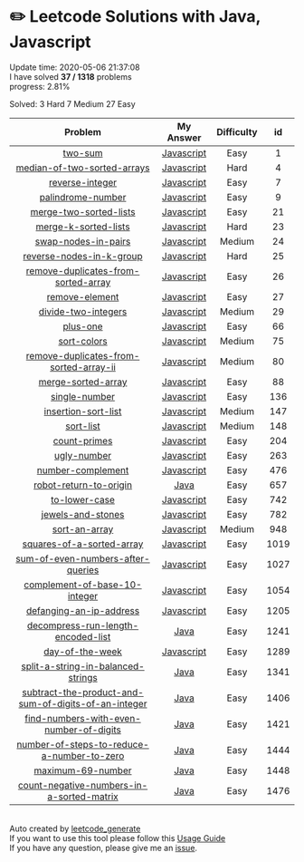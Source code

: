 # :pencil2: Leetcode Solutions with Java, Javascript 
Update time:  2020-05-06 21:37:08 <br>
I have solved **37   /   1318** problems <br>
progress: 2.81% <br>

Solved:
        3 Hard
        7 Medium
        27 Easy

| Problem | My Answer | Difficulty | id |
|:---:|:---:|:---:|:---:|
|[two-sum](https://leetcode.com/problems/two-sum)|[Javascript](https://github.com/LanHao0/leetcode_solution/blob/master/solutions/0001-two-sum/two-sum.js)|Easy|1|
|[median-of-two-sorted-arrays](https://leetcode.com/problems/median-of-two-sorted-arrays)|[Javascript](https://github.com/LanHao0/leetcode_solution/blob/master/solutions/0004-median-of-two-sorted-arrays/median-of-two-sorted-arrays.js)|Hard|4|
|[reverse-integer](https://leetcode.com/problems/reverse-integer)|[Javascript](https://github.com/LanHao0/leetcode_solution/blob/master/solutions/0007-reverse-integer/reverse-integer.js)|Easy|7|
|[palindrome-number](https://leetcode.com/problems/palindrome-number)|[Javascript](https://github.com/LanHao0/leetcode_solution/blob/master/solutions/0009-palindrome-number/palindrome-number.js)|Easy|9|
|[merge-two-sorted-lists](https://leetcode.com/problems/merge-two-sorted-lists)|[Javascript](https://github.com/LanHao0/leetcode_solution/blob/master/solutions/0021-merge-two-sorted-lists/merge-two-sorted-lists.js)|Easy|21|
|[merge-k-sorted-lists](https://leetcode.com/problems/merge-k-sorted-lists)|[Javascript](https://github.com/LanHao0/leetcode_solution/blob/master/solutions/0023-merge-k-sorted-lists/merge-k-sorted-lists.js)|Hard|23|
|[swap-nodes-in-pairs](https://leetcode.com/problems/swap-nodes-in-pairs)|[Javascript](https://github.com/LanHao0/leetcode_solution/blob/master/solutions/0024-swap-nodes-in-pairs/swap-nodes-in-pairs.js)|Medium|24|
|[reverse-nodes-in-k-group](https://leetcode.com/problems/reverse-nodes-in-k-group)|[Javascript](https://github.com/LanHao0/leetcode_solution/blob/master/solutions/0025-reverse-nodes-in-k-group/reverse-nodes-in-k-group.js)|Hard|25|
|[remove-duplicates-from-sorted-array](https://leetcode.com/problems/remove-duplicates-from-sorted-array)|[Javascript](https://github.com/LanHao0/leetcode_solution/blob/master/solutions/0026-remove-duplicates-from-sorted-array/remove-duplicates-from-sorted-array.js)|Easy|26|
|[remove-element](https://leetcode.com/problems/remove-element)|[Javascript](https://github.com/LanHao0/leetcode_solution/blob/master/solutions/0027-remove-element/remove-element.js)|Easy|27|
|[divide-two-integers](https://leetcode.com/problems/divide-two-integers)|[Javascript](https://github.com/LanHao0/leetcode_solution/blob/master/solutions/0029-divide-two-integers/divide-two-integers.js)|Medium|29|
|[plus-one](https://leetcode.com/problems/plus-one)|[Javascript](https://github.com/LanHao0/leetcode_solution/blob/master/solutions/0066-plus-one/plus-one.js)|Easy|66|
|[sort-colors](https://leetcode.com/problems/sort-colors)|[Javascript](https://github.com/LanHao0/leetcode_solution/blob/master/solutions/0075-sort-colors/sort-colors.js)|Medium|75|
|[remove-duplicates-from-sorted-array-ii](https://leetcode.com/problems/remove-duplicates-from-sorted-array-ii)|[Javascript](https://github.com/LanHao0/leetcode_solution/blob/master/solutions/0080-remove-duplicates-from-sorted-array-ii/remove-duplicates-from-sorted-array-ii.js)|Medium|80|
|[merge-sorted-array](https://leetcode.com/problems/merge-sorted-array)|[Javascript](https://github.com/LanHao0/leetcode_solution/blob/master/solutions/0088-merge-sorted-array/merge-sorted-array.js)|Easy|88|
|[single-number](https://leetcode.com/problems/single-number)|[Javascript](https://github.com/LanHao0/leetcode_solution/blob/master/solutions/0136-single-number/single-number.js)|Easy|136|
|[insertion-sort-list](https://leetcode.com/problems/insertion-sort-list)|[Javascript](https://github.com/LanHao0/leetcode_solution/blob/master/solutions/0147-insertion-sort-list/insertion-sort-list.js)|Medium|147|
|[sort-list](https://leetcode.com/problems/sort-list)|[Javascript](https://github.com/LanHao0/leetcode_solution/blob/master/solutions/0148-sort-list/sort-list.js)|Medium|148|
|[count-primes](https://leetcode.com/problems/count-primes)|[Javascript](https://github.com/LanHao0/leetcode_solution/blob/master/solutions/0204-count-primes/count-primes.js)|Easy|204|
|[ugly-number](https://leetcode.com/problems/ugly-number)|[Javascript](https://github.com/LanHao0/leetcode_solution/blob/master/solutions/0263-ugly-number/ugly-number.js)|Easy|263|
|[number-complement](https://leetcode.com/problems/number-complement)|[Javascript](https://github.com/LanHao0/leetcode_solution/blob/master/solutions/0476-number-complement/number-complement.js)|Easy|476|
|[robot-return-to-origin](https://leetcode.com/problems/robot-return-to-origin)|[Java](https://github.com/LanHao0/leetcode_solution/blob/master/solutions/0657-robot-return-to-origin/robot-return-to-origin.java)|Easy|657|
|[to-lower-case](https://leetcode.com/problems/to-lower-case)|[Javascript](https://github.com/LanHao0/leetcode_solution/blob/master/solutions/0742-to-lower-case/to-lower-case.js)|Easy|742|
|[jewels-and-stones](https://leetcode.com/problems/jewels-and-stones)|[Javascript](https://github.com/LanHao0/leetcode_solution/blob/master/solutions/0782-jewels-and-stones/jewels-and-stones.js)|Easy|782|
|[sort-an-array](https://leetcode.com/problems/sort-an-array)|[Javascript](https://github.com/LanHao0/leetcode_solution/blob/master/solutions/0948-sort-an-array/sort-an-array.js)|Medium|948|
|[squares-of-a-sorted-array](https://leetcode.com/problems/squares-of-a-sorted-array)|[Javascript](https://github.com/LanHao0/leetcode_solution/blob/master/solutions/1019-squares-of-a-sorted-array/squares-of-a-sorted-array.js)|Easy|1019|
|[sum-of-even-numbers-after-queries](https://leetcode.com/problems/sum-of-even-numbers-after-queries)|[Javascript](https://github.com/LanHao0/leetcode_solution/blob/master/solutions/1027-sum-of-even-numbers-after-queries/sum-of-even-numbers-after-queries.js)|Easy|1027|
|[complement-of-base-10-integer](https://leetcode.com/problems/complement-of-base-10-integer)|[Javascript](https://github.com/LanHao0/leetcode_solution/blob/master/solutions/1054-complement-of-base-10-integer/complement-of-base-10-integer.js)|Easy|1054|
|[defanging-an-ip-address](https://leetcode.com/problems/defanging-an-ip-address)|[Javascript](https://github.com/LanHao0/leetcode_solution/blob/master/solutions/1205-defanging-an-ip-address/defanging-an-ip-address.js)|Easy|1205|
|[decompress-run-length-encoded-list](https://leetcode.com/problems/decompress-run-length-encoded-list)|[Java](https://github.com/LanHao0/leetcode_solution/blob/master/solutions/1241-decompress-run-length-encoded-list/decompress-run-length-encoded-list.java)|Easy|1241|
|[day-of-the-week](https://leetcode.com/problems/day-of-the-week)|[Javascript](https://github.com/LanHao0/leetcode_solution/blob/master/solutions/1289-day-of-the-week/day-of-the-week.js)|Easy|1289|
|[split-a-string-in-balanced-strings](https://leetcode.com/problems/split-a-string-in-balanced-strings)|[Java](https://github.com/LanHao0/leetcode_solution/blob/master/solutions/1341-split-a-string-in-balanced-strings/split-a-string-in-balanced-strings.java)|Easy|1341|
|[subtract-the-product-and-sum-of-digits-of-an-integer](https://leetcode.com/problems/subtract-the-product-and-sum-of-digits-of-an-integer)|[Java](https://github.com/LanHao0/leetcode_solution/blob/master/solutions/1406-subtract-the-product-and-sum-of-digits-of-an-integer/subtract-the-product-and-sum-of-digits-of-an-integer.java)|Easy|1406|
|[find-numbers-with-even-number-of-digits](https://leetcode.com/problems/find-numbers-with-even-number-of-digits)|[Java](https://github.com/LanHao0/leetcode_solution/blob/master/solutions/1421-find-numbers-with-even-number-of-digits/find-numbers-with-even-number-of-digits.java)|Easy|1421|
|[number-of-steps-to-reduce-a-number-to-zero](https://leetcode.com/problems/number-of-steps-to-reduce-a-number-to-zero)|[Java](https://github.com/LanHao0/leetcode_solution/blob/master/solutions/1444-number-of-steps-to-reduce-a-number-to-zero/number-of-steps-to-reduce-a-number-to-zero.java)|Easy|1444|
|[maximum-69-number](https://leetcode.com/problems/maximum-69-number)|[Java](https://github.com/LanHao0/leetcode_solution/blob/master/solutions/1448-maximum-69-number/maximum-69-number.java)|Easy|1448|
|[count-negative-numbers-in-a-sorted-matrix](https://leetcode.com/problems/count-negative-numbers-in-a-sorted-matrix)|[Java](https://github.com/LanHao0/leetcode_solution/blob/master/solutions/1476-count-negative-numbers-in-a-sorted-matrix/count-negative-numbers-in-a-sorted-matrix.java)|Easy|1476|
<br>Auto created by [leetcode_generate](https://github.com/bonfy/leetcode)<br>If you want to use this tool please follow this [Usage Guide](https://github.com/bonfy/leetcode/blob/master/README_leetcode_generate.md)<br>If you have any question, please give me an [issue](https://github.com/LanHao0/leetcode_solution/issues).